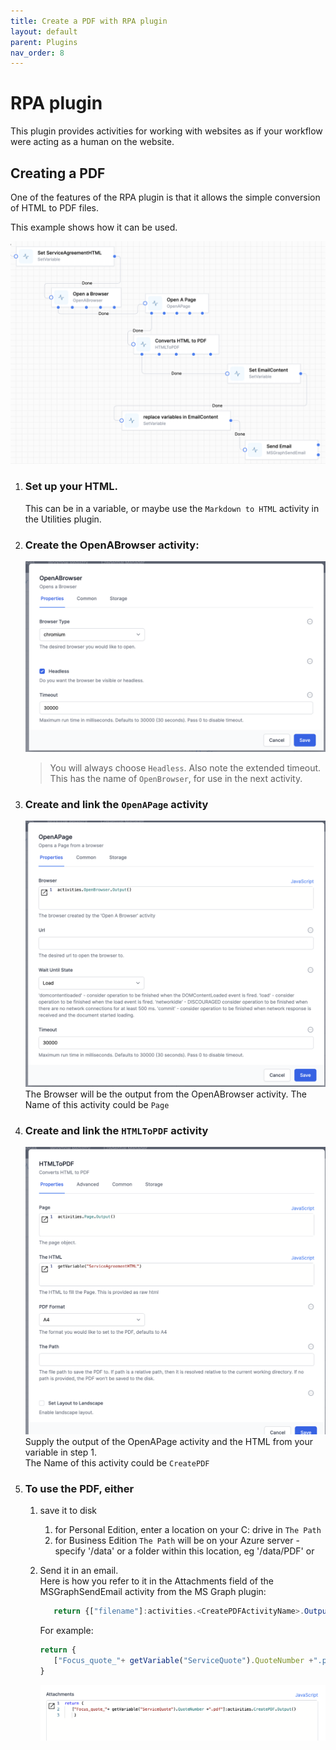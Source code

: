```yaml
---
title: Create a PDF with RPA plugin
layout: default
parent: Plugins
nav_order: 8
---
```


# RPA plugin
This plugin provides activities for working with websites as if your workflow were acting as a human on the website.

## Creating a PDF

One of the features of the RPA plugin is that it allows the simple conversion of HTML to PDF files.

This example shows how it can be used.  

![alt text](image-4.png)

1. ### Set up your HTML.  
   This can be in a variable, or maybe use the `Markdown to HTML` activity in the Utilities plugin.
2. ### Create the OpenABrowser activity:
   ![alt text](image-1.png)
   > You will always choose `Headless`.  Also note the extended timeout.  
     This has the name of `OpenBrowser`, for use in the next activity.  
3. ### Create and link the `OpenAPage` activity
   ![alt text](image-2.png)
   The Browser will be the output from the OpenABrowser activity.
   The Name of this activity could be `Page`
4. ### Create and link the `HTMLToPDF` activity
   ![alt text](image-3.png)
   Supply the output of the OpenAPage activity and the HTML from your variable in step 1.  
   The Name of this activity could be `CreatePDF`
5. ### To use the PDF, either 
   1. save it to disk 
      1. for Personal Edition, enter a location on your C: drive in `The Path`
      2. for Business Edition `The Path` will be on your Azure server - specify '/data' or a folder within this location, eg '/data/PDF' or
   2. Send it in an email.  
      Here is how you refer to it in the Attachments field of the MSGraphSendEmail activity from the MS Graph plugin:

      ```js
         return {["filename"]:activities.<CreatePDFActivityName>.Output() }
      ```

      For example:

      ```js
      return {
         ["Focus_quote_"+ getVariable("ServiceQuote").QuoteNumber +".pdf"]:activities.CreatePDF.Output()
      }
      ```
    
      ![alt text](image-5.png)